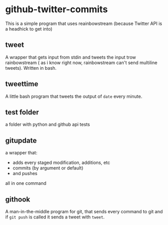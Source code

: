 # github-twitter-commits

This is a simple program that uses reainbowstream (because Twitter API is a headhick to get into)

## tweet
A wrapper that gets input from stdin and tweets the input trow rainbowstream ( as i know right now, rainbowstream can't send multiline tweets).
Written in bash.

## tweettime
A little bash program that tweets the output of `date` every minute.

## test folder

a folder with python and github api tests

## gitupdate

a wrapper that: 
 - adds every staged modification, additions, etc
 - commits (by argument or default)
 - and pushes

all in one command

## githook

A man-in-the-middle program for git, that sends every command to git and if `git push` is called it sends a tweet with `tweet`.
